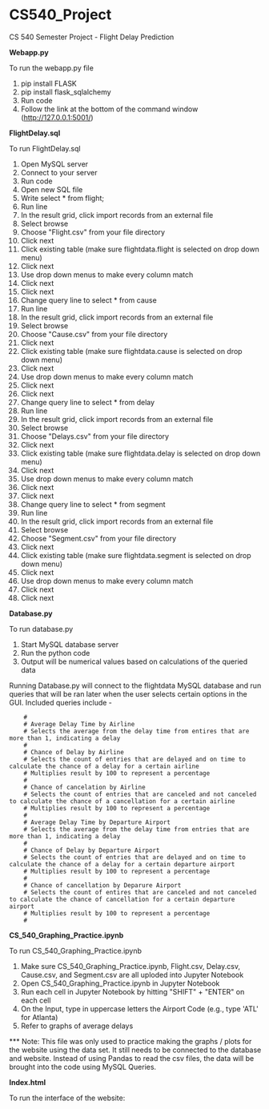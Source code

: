 # CS540_Project
CS 540 Semester Project - Flight Delay Prediction

**Webapp.py**

To run the webapp.py file
1. pip install FLASK
2. pip install flask_sqlalchemy
3. Run code
4. Follow the link at the bottom of the command window (http://127.0.0.1:5001/)


**FlightDelay.sql**

To run FlightDelay.sql
1. Open MySQL server
2. Connect to your server
3. Run code
4. Open new SQL file
5. Write select * from flight;
6. Run line
7. In the result grid, click import records from an external file
8. Select browse
9. Choose "Flight.csv" from your file directory
10. Click next
11. Click existing table (make sure flightdata.flight is selected on drop down menu)
12. Click next
13. Use drop down menus to make every column match
14. Click next
15. Click next
16. Change query line to select * from cause
17. Run line
18. In the result grid, click import records from an external file
19. Select browse
20. Choose "Cause.csv" from your file directory
21. Click next
22. Click existing table (make sure flightdata.cause is selected on drop down menu)
23. Click next
24. Use drop down menus to make every column match
25. Click next
26. Click next
27. Change query line to select * from delay
28. Run line
29. In the result grid, click import records from an external file
30. Select browse
31. Choose "Delays.csv" from your file directory
32. Click next
33. Click existing table (make sure flightdata.delay is selected on drop down menu)
34. Click next
35. Use drop down menus to make every column match
36. Click next
37. Click next
38. Change query line to select * from segment
39. Run line
40. In the result grid, click import records from an external file
41. Select browse
42. Choose "Segment.csv" from your file directory
43. Click next
44. Click existing table (make sure flightdata.segment is selected on drop down menu)
45. Click next
46. Use drop down menus to make every column match
47. Click next
48. Click next

**Database.py**

To run database.py
1. Start MySQL database server
2. Run the python code
3. Output will be numerical values based on calculations of the queried data

Running Database.py will connect to the flightdata MySQL database and run queries that will be ran later when the user selects certain options in the GUI. Included queries include -

        #
        # Average Delay Time by Airline
        # Selects the average from the delay time from entires that are more than 1, indicating a delay
        #
        # Chance of Delay by Airline
        # Selects the count of entries that are delayed and on time to calculate the chance of a delay for a certain airline
        # Multiplies result by 100 to represent a percentage
        #
        # Chance of cancelation by Airline
        # Selects the count of entries that are canceled and not canceled to calculate the chance of a cancellation for a certain airline
        # Multiplies result by 100 to represent a percentage
        #
        # Average Delay Time by Departure Airport
        # Selects the average from the delay time from entries that are more than 1, indicating a delay
        #
        # Chance of Delay by Departure Airport
        # Selects the count of entries that are delayed and on time to calculate the chance of a delay for a certain departure airport
        # Multiplies result by 100 to represent a percentage
        #
        # Chance of cancellation by Deparure Airport
        # Selects the count of entires that are canceled and not canceled to calculate the chance of cancellation for a certain departure airport
        # Multiplies result by 100 to represent a percentage
        #
 
**CS_540_Graphing_Practice.ipynb**

To run CS_540_Graphing_Practice.ipynb

1. Make sure CS_540_Graphing_Practice.ipynb, Flight.csv, Delay.csv, Cause.csv, and Segment.csv are all uploded into Jupyter Notebook
2. Open CS_540_Graphing_Practice.ipynb in Jupyter Notebook
3. Run each cell in Jupyter Notebook by hitting "SHIFT" + "ENTER" on each cell
4. On the Input, type in uppercase letters the Airport Code (e.g., type 'ATL' for Atlanta)
5. Refer to graphs of average delays

*** Note: This file was only used to practice making the graphs / plots for the website using the data set. It still needs to be connected to the database and website. Instead of using Pandas to read the csv files, the data will be brought into the code using MySQL Queries.


**Index.html**

To run the interface of the website:


